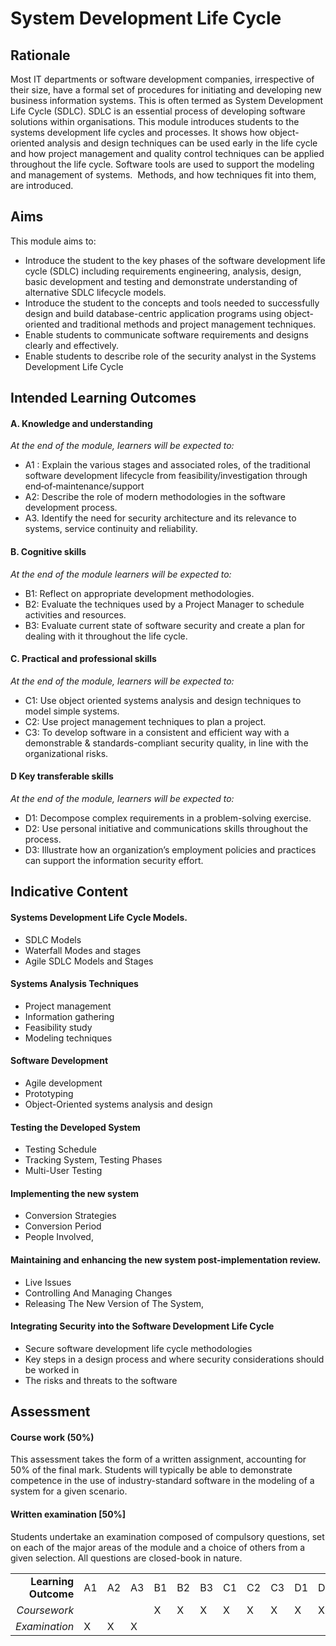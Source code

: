 # System Development Life Cycle

## Rationale
Most IT departments or software development companies, irrespective of their size, have a formal set of procedures for initiating and developing new business information systems. This is often termed as System Development Life Cycle (SDLC). SDLC is an essential process of developing software solutions within organisations. This module introduces students to the systems development life cycles and processes. It shows how object-oriented analysis and design techniques can be used early in the life cycle and how project management and quality control techniques can be applied throughout the life cycle. Software tools are used to support the modeling and management of systems.  Methods, and how techniques fit into them, are introduced. 

## Aims
This module aims to:
* Introduce the student to the key phases of the software development life cycle (SDLC) including requirements engineering, analysis, design, basic development and testing and demonstrate understanding of alternative SDLC lifecycle models.
* Introduce the student to the concepts and tools needed to successfully design and build database-centric application programs using object-oriented and traditional methods and project management techniques.
* Enable students to communicate software requirements and designs clearly and effectively.
* Enable students to describe role of the security analyst in the Systems Development Life Cycle

## Intended Learning Outcomes

#### A. Knowledge and understanding
*At the end of the module, learners will be expected to:*
* A1 : Explain the various stages and associated roles, of the traditional software development lifecycle from feasibility/investigation through end‐of‐maintenance/support 
* A2: Describe the role of modern methodologies in the software development process.
* A3. Identify the need for security architecture and its relevance to systems, service continuity and reliability.

#### B. Cognitive skills
*At the end of the module learners will be expected to:*
* B1: Reflect on appropriate development methodologies. 
* B2:  Evaluate the techniques used by a Project Manager to schedule activities and resources.
* B3: Evaluate current state of software security and create a plan for dealing with it throughout the life cycle.

#### C. Practical and professional skills
*At the end of the module, learners will be expected to:*
* C1: Use object oriented systems analysis and design techniques to model simple systems. 
* C2: Use project management techniques to plan a project. 
* C3: To develop software in a consistent and efficient way with a demonstrable & standards-compliant security quality, in line with the organizational risks.

#### D Key transferable skills 
*At the end of the module, learners will be expected to:*
* D1: Decompose complex requirements in a problem-solving exercise.
* D2: Use personal initiative and communications skills throughout the process.
* D3: Illustrate how an organization’s employment policies and practices can support the information security effort.

## Indicative Content

#### Systems Development Life Cycle Models.
* SDLC Models
* Waterfall Modes and stages
* Agile SDLC Models and Stages 

#### Systems Analysis Techniques 
* Project management 
* Information gathering 
* Feasibility study 
* Modeling techniques 

#### Software Development 
* Agile development 
* Prototyping 
* Object-Oriented systems analysis and design

#### Testing the Developed System 
* Testing Schedule
* Tracking System, Testing Phases 
* Multi-User Testing

#### Implementing the new system 
* Conversion Strategies
* Conversion Period
* People Involved, 

#### Maintaining and enhancing the new system post-implementation review.
* Live Issues
* Controlling And Managing Changes
* Releasing The New Version of The System,

#### Integrating Security into the Software Development Life Cycle
* Secure software development life cycle methodologies
* Key steps in a design process and where security considerations should be worked in
* The risks and threats to the software


## Assessment 
#### Course work (50%)
This assessment takes the form of a written assignment, accounting for 50% of the final mark. Students will typically be able to demonstrate competence in the use of industry-standard software in the modeling of a system for a given scenario. 

#### Written examination [50%]
Students undertake an examination composed of compulsory questions, set on each of the major areas of the module and a choice of others from a given selection. All questions are closed-book in nature.

|   |   |   |   |   |   |   |   |   |   |   |   |   |
|---:|---|---|---|---|---|---|---|---|---|---|---|---|
| **Learning Outcome** | A1 | A2 | A3 | B1 | B2 | B3 | C1 | C2 | C3 | D1 | D2 | D3 |
| *Coursework* |   |   |   | X | X | X | X | X | X | X | X | X | 
| *Examination* | X | X | X |  |   |   |   |   |   |   |   |   | 
